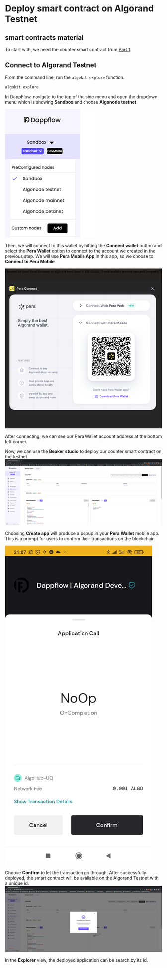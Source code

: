 # Deploy smart contract on Algorand Testnet

##  smart contracts material

To start with, we need the counter smart contract from [Part 1](../Part1/README.md).

## Connect to Algorand Testnet

From the command line, run the `algokit explore` function.

```bash
algokit explore
```

In DappFlow, navigate to the top of the side menu and open the dropdown menu which is showing **Sandbox** and choose **Algonode testnet**

![choose_testnet_from_dropdown](choose_testnet.png)

Then, we will connect to this wallet by hitting the **Connect wallet** button and select the **Pera Wallet** option to connect to the account we created in the previous step. We will use **Pera Mobile App** in this app, so we choose to **Connect to Pera Mobile**

![pera_mobile](pera_mobile.png)

After connecting, we can see our Pera Wallet account address at the bottom left corner.

Now, we can use the **Beaker studio** to deploy our counter smart contract on the testnet
![beaker_studio](beaker_studio.png)

Choosing **Create app** will produce a popup in your **Pera Wallet** mobile app. This is a prompt for users to confirm their transactions on the blockchain

![pera_mobile_prompt](mobile_confirm.jpeg)

Choose **Confirm** to let the transaction go through. After successfully deployed, the smart contract will be available on the Algorand Testnet with a unique id.
![deployed_contract](deployed_contract.png)

In the **Explorer** view, the deployed application can be search by its id.
